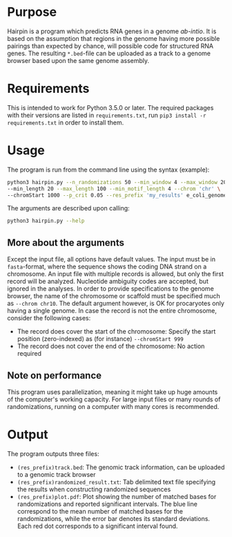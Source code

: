 # Purpose
Hairpin is a program which predicts RNA genes in a genome _ab-intio_.
It is based on the assumption that regions in the genome having more possible
pairings than expected by chance, will possible code for structured RNA genes.
The resulting `*.bed`-file can be uploaded as a track to a genome browser based
upon the same genome assembly.

# Requirements

This is intended to work for Python 3.5.0 or later. 
The required packages with their versions are listed in `requirements.txt`,
run `pip3 install -r requirements.txt` in order to install them.

# Usage
The program is run from the command line using the syntax (example):
```bash
python3 hairpin.py --n_randomizations 50 --min_window 4 --max_window 20 \
--min_length 20 --max_length 100 --min_motif_length 4 --chrom 'chr' \
--chromStart 1000 --p_crit 0.05 --res_prefix 'my_results' e_coli_genome.fasta
```
The arguments are described upon calling:

```bash
python3 hairpin.py --help
```

## More about the arguments
Except the input file, all options have default values. 
The input must be in `fasta`-format, 
where the sequence shows the coding DNA strand on a chromosome. An input file with multiple records is allowed,
but only the first record will be analyzed. Nucleotide ambiguity codes are accepted, but ignored in the analyses.
In order to provide specifications to the genome browser,
the name of the chromosome or scaffold must be specified much as `--chrom chr10`. The default argument however,
is OK for procaryotes only having a single genome. In case the record is not the entire chromosome, 
consider the following cases:

* The record does cover the start of the chromosome: Specify the start position (zero-indexed) as
 (for instance) `--chromStart 999`
* The record does not cover the end of the chromosome: No action required

## Note on performance

This program uses parallelization, meaning it might take up huge amounts of the computer's working capacity. For large 
input files or many rounds of randomizations, running on a computer with many cores is recommended. 

# Output
The program outputs three files:

* `(res_prefix)track.bed`: The genomic track information, can be uploaded to a genomic track browser
* `(res_prefix)randomized_result.txt`: Tab delimited text file specifying the results when constructing
randomized sequences
* `(res_prefix)plot.pdf`: Plot showing the number of matched bases for randomizations and
 reported significant intervals. The blue line correspond to the mean number of matched bases for the
  randomizations, while the error bar denotes its standard deviations. Each red dot corresponds to a
  significant interval found.